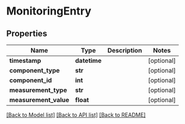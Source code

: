 # MonitoringEntry

## Properties
Name | Type | Description | Notes
------------ | ------------- | ------------- | -------------
**timestamp** | **datetime** |  | [optional] 
**component_type** | **str** |  | [optional] 
**component_id** | **int** |  | [optional] 
**measurement_type** | **str** |  | [optional] 
**measurement_value** | **float** |  | [optional] 

[[Back to Model list]](../README.md#documentation-for-models) [[Back to API list]](../README.md#documentation-for-api-endpoints) [[Back to README]](../README.md)


